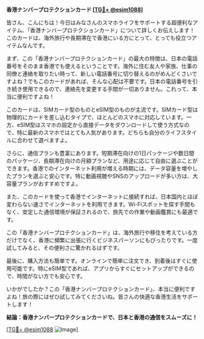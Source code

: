 **香港ナンバープロテクションカード [[TG💪+ @esim1088](https://t.me/s/esim1088)]**

皆さん、こんにちは！今日はみなさんのスマホライフをサポートする超便利なアイテム、「香港ナンバープロテクションカード」について詳しくお伝えします！このカードは、海外旅行や長期滞在で香港にいる方にとって、とっても役立つアイテムなんです。

まず、この「香港ナンバープロテクションカード」の最大の特徴は、日本の電話番号をそのまま香港でも使えるということです。海外に住む友人や家族、仕事の同僚と連絡を取りたい時って、新しい電話番号に切り替えるのがめんどくさいですよね？でもこのカードがあれば、そんな心配は不要です。日本の電話番号を引き続き使用できるので、連絡先を変更する手間が一切ありません。これって、本当に便利ですよね！

このカードは、SIMカード型のものとeSIM型のものが主流です。SIMカード型は物理的にカードを差し込むタイプで、ほとんどのスマホに対応しています。一方、eSIM型はスマホの設定から直接データをダウンロードして使う方式なので、特に最新のスマホではとても人気があります。どちらも自分のライフスタイルに合わせて選べますよ。

さらに、通信プランも豊富にあります。短期滞在向けの1日パッケージや数日間のパッケージ、長期滞在向けの月額プランなど、用途に応じて自由に選ぶことができます。香港でのインターネット利用が増える時期には、データ容量を増やしたプランを選ぶと安心です。特に動画視聴やSNSのアップロードが多い方は、大容量プランがおすすめですよ。

また、このカードを使って香港でインターネットに接続すれば、日本国内とほぼ変わらない速さでインターネットを利用できます。Wi-Fiスポットを探す手間もなく、安定した通信環境が保証されるので、旅先での作業や動画鑑賞にも最適です。

この「香港ナンバープロテクションカード」は、海外旅行や移住を考えている方だけでなく、香港に頻繁に出張に行くビジネスパーソンにもぴったりです。一度試してみると、その便利さに驚かれるはずです。

最後に、購入方法も簡単です。オンラインで簡単に注文でき、到着後はすぐに使用可能です。特にeSIM型であれば、アプリからすぐにセットアップができるので、時間がない方でも安心です。

いかがでしたか？この「香港ナンバープロテクションカード」、本当に便利ですよね！旅の際にはぜひ試してみてくださいね。皆さんの快適な香港生活をサポートします！

**結論：香港ナンバープロテクションカードで、日本と香港の通信をスムーズに！**

[[TG💪+ @esim1088](https://t.me/s/esim1088) ![Image](https://i.postimg.cc/Y0z9fWf4/image.png)]